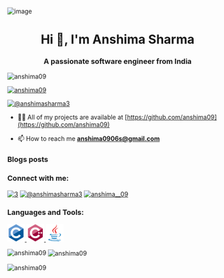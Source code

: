 ###




![image](https://user-images.githubusercontent.com/84280918/125052505-e3e34b80-e058-11eb-873d-86beac5ce727.png)

<h1 align="center">Hi 👋, I'm Anshima Sharma</h1>
<h3 align="center">A passionate software engineer from India</h3>

<p align="left"> <img src="https://komarev.com/ghpvc/?username=anshima09&label=Profile%20views&color=0e75b6&style=flat" alt="anshima09" /> </p>

<p align="left"> <a href="https://github.com/ryo-ma/github-profile-trophy"><img src="https://github-profile-trophy.vercel.app/?username=anshima09" alt="anshima09" /></a> </p>

<p align="left"> <a href="https://twitter.com/@anshimasharma3" target="blank"><img src="https://img.shields.io/twitter/follow/@anshimasharma3?logo=twitter&style=for-the-badge" alt="@anshimasharma3" /></a> </p>

- 👨‍💻 All of my projects are available at [https://github.com/anshima09](https://github.com/anshima09)

- 📫 How to reach me **anshima0906s@gmail.com**

### Blogs posts
<!-- BLOG-POST-LIST:START -->
<!-- BLOG-POST-LIST:END -->

<h3 align="left">Connect with me:</h3>
<p align="left">
<a href="https://dev.to/3" target="blank"><img align="center" src="https://cdn.jsdelivr.net/npm/simple-icons@3.0.1/icons/dev-dot-to.svg" alt="3" height="30" width="40" /></a>
<a href="https://twitter.com/@anshimasharma3" target="blank"><img align="center" src="https://raw.githubusercontent.com/rahuldkjain/github-profile-readme-generator/master/src/images/icons/Social/twitter.svg" alt="@anshimasharma3" height="30" width="40" /></a>
<a href="https://instagram.com/anshima__09" target="blank"><img align="center" src="https://raw.githubusercontent.com/rahuldkjain/github-profile-readme-generator/master/src/images/icons/Social/instagram.svg" alt="anshima__09" height="30" width="40" /></a>
</p>

<h3 align="left">Languages and Tools:</h3>
<p align="left"> <a href="https://www.cprogramming.com/" target="_blank"> <img src="https://raw.githubusercontent.com/devicons/devicon/master/icons/c/c-original.svg" alt="c" width="40" height="40"/> </a> <a href="https://www.w3schools.com/cpp/" target="_blank"> <img src="https://raw.githubusercontent.com/devicons/devicon/master/icons/cplusplus/cplusplus-original.svg" alt="cplusplus" width="40" height="40"/> </a> <a href="https://www.java.com" target="_blank"> <img src="https://raw.githubusercontent.com/devicons/devicon/master/icons/java/java-original.svg" alt="java" width="40" height="40"/> </a> </p>

<p><img align="left" src="https://github-readme-stats.vercel.app/api/top-langs?username=anshima09&show_icons=true&locale=en&layout=compact" alt="anshima09" /></p>

<p>&nbsp;<img align="center" src="https://github-readme-stats.vercel.app/api?username=anshima09&show_icons=true&locale=en" alt="anshima09" /></p>

<p><img align="center" src="https://github-readme-streak-stats.herokuapp.com/?user=anshima09&" alt="anshima09" /></p>












